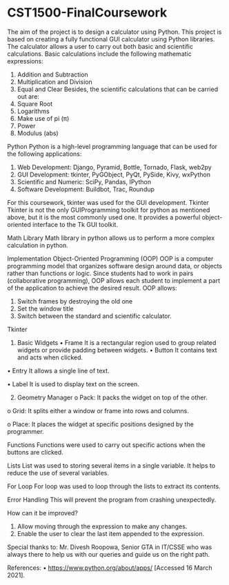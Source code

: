# CST1500-FinalCoursework
The aim of  the project is to design a calculator using Python.
This project is based on creating a fully functional GUI calculator using Python libraries. The calculator allows a user to carry out both basic and scientific calculations.
Basic calculations include the following mathematic expressions:
1)	Addition and Subtraction
2)	Multiplication and Division
3)	Equal and Clear
Besides, the scientific calculations that can be carried out are:
1)	Square Root
2)	Logarithms 
3)	Make use of pi (π)
4)	Power
5)	Modulus (abs)

Python 
Python is a high-level programming language that can be used for the following applications:
1)	Web Development: Django, Pyramid, Bottle, Tornado, Flask, web2py
2)	GUI Development: tkinter, PyGObject, PyQt, PySide, Kivy, wxPython
3)	Scientific and Numeric: SciPy, Pandas, IPython
4)	Software Development: Buildbot, Trac, Roundup

For this coursework, tkinter was used for the GUI development.
Tkinter 
Tkinter is not the only GUIProgramming toolkit for python as mentioned above, but it is the most commonly used one. It provides a powerful object-oriented interface to the Tk GUI toolkit.


Math Library
Math library in python allows us to perform a more complex calculation in python.

Implementation
Object-Oriented Programming (OOP)
OOP is a computer programming model that organizes software design around data, or objects rather than functions or logic. 
Since students had to work in pairs (collaborative programming), OOP allows each student to implement a part of the application to achieve the desired result.
 OOP allows:
1. Switch frames by destroying the old one
2. Set the window title
3. Switch between the standard and scientific calculator.


Tkinter
1)	Basic Widgets
•	Frame 
It is a rectangular region used to group related widgets or provide padding between widgets. 
•	Button
It contains text and acts when clicked. 

•	Entry 
It allows a single line of text.

•	Label
It is used to display text on the screen. 

2)	Geometry Manager
o	Pack: It packs the widget on top of the other.


o	Grid: It splits either a window or frame into rows and columns.
		
o	Place: It places the widget at specific positions designed by the programmer.

Functions
Functions were used to carry out specific actions when the buttons are clicked.


Lists
List was used to storing several items in a single variable. It helps to reduce the use of several variables. 

For Loop
For loop was used to loop through the lists to extract its contents.  

Error Handling
This will prevent the program from crashing unexpectedly. 


How can it be improved?
1)	Allow moving through the expression to make any changes.
2)	Enable the user to clear the last item appended to the expression.


Special thanks to:
Mr. Divesh Roopowa, Senior GTA in IT/CSSE who was always there to help us with our queries and guide us on the right path.

References: 
•	https://www.python.org/about/apps/  [Accessed 16 March 2021].

